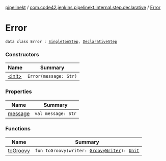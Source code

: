 [pipelinekt](../../index.md) / [com.code42.jenkins.pipelinekt.internal.step.declarative](../index.md) / [Error](./index.md)

# Error

`data class Error : `[`SingletonStep`](../../com.code42.jenkins.pipelinekt.core.step/-singleton-step/index.md)`, `[`DeclarativeStep`](../../com.code42.jenkins.pipelinekt.core.step/-declarative-step.md)

### Constructors

| Name | Summary |
|---|---|
| [&lt;init&gt;](-init-.md) | `Error(message: Str)` |

### Properties

| Name | Summary |
|---|---|
| [message](message.md) | `val message: Str` |

### Functions

| Name | Summary |
|---|---|
| [toGroovy](to-groovy.md) | `fun toGroovy(writer: `[`GroovyWriter`](../../com.code42.jenkins.pipelinekt.core.writer/-groovy-writer/index.md)`): `[`Unit`](https://kotlinlang.org/api/latest/jvm/stdlib/kotlin/-unit/index.html) |

